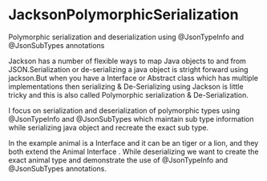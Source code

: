 # JacksonPolymorphicSerialization
Polymorphic serialization and deserialization using @JsonTypeInfo and @JsonSubTypes annotations

Jackson has a number of flexible ways to map Java objects to and from JSON.Serialization or de-serializing a java object 
is stright forward using jackson.But when you have a Interface or Abstract class which has multiple implementations then 
serializing & De-Serializing  using Jackson is little tricky and this is also called Polymorphic serialization 
& De-Serialization.

I focus on serialization and deserialization of polymorphic types using @JsonTypeInfo and @JsonSubTypes 
which maintain sub type information while serializing java object and recreate the exact sub type.

In the example animal is a Interface and it can be an tiger or a lion, and they both extend the Animal Interface .
While deserializing we want to create the exact animal type and demonstrate the use of @JsonTypeInfo and @JsonSubTypes annotations.
